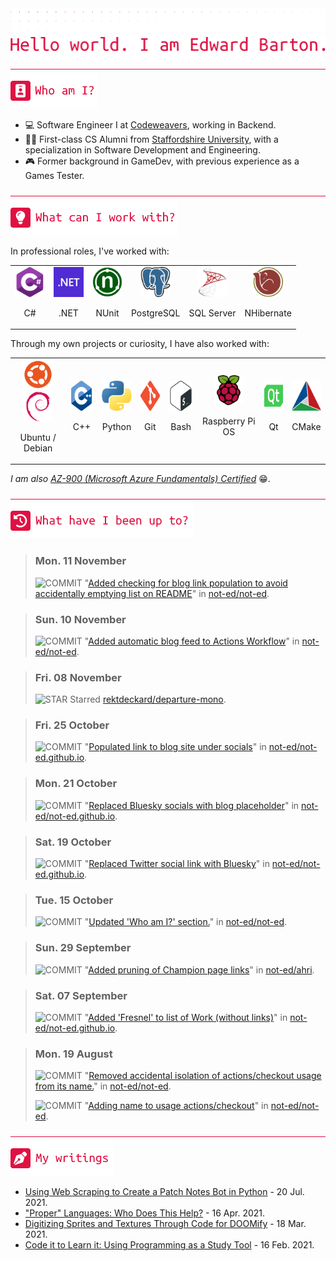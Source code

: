 <div align="left">
<img src="./greebles/dots.png">
<img src="./greebles/hero-greeting.png" alt="Hello, world. I am Edward Barton.">
</div>

<img align="center" width=1021 height=1 src="./greebles/line.png">

<div align="left">
<img src="./greebles/header-about.png" alt="Who am I?"></img>

- :computer: Software Engineer I at [Codeweavers](https://www.codeweavers.net/), working in Backend.
- :student: First-class CS Alumni from [Staffordshire University](https://www.staffs.ac.uk/), with a specialization in Software Development and Engineering.
- :video_game: Former background in GameDev, with previous experience as a Games Tester.
 
</div>

<img align="center" width=1021 height=1 src="./greebles/line.png">

<div align="left">
<img src="./greebles/header-technologies.png" alt="What can I work with?"></img>

In professional roles, I've worked with:

<table align="center">
<tr>
<td align="center">
<img width=48 height=48 src="./greebles/tech/csharp.png">

C#
</td>
<td align="center">
<img width=48 height=48 src="./greebles/tech/dotnet.png">

.NET
</td>
<td align="center">
<img width=48 height=48 src="./greebles/tech/nunit.png">

NUnit
</td>
<td align="center">
<img width=48 height=48 src="./greebles/tech/postgresql.png">

PostgreSQL
</td>
<td align="center">
<img width=48 height=48 src="./greebles/tech/sqlserver.png">

SQL Server
</td>
<td align="center">
<img width=48 height=48 src="./greebles/tech/nhibernate.png">

NHibernate
</td>
<tr>
</table>

Through my own projects or curiosity, I have also worked with:

<table align="center">
<tr>
<td align="center">
<img width=48 height=48 src="./greebles/tech/ubuntu.png">
<img width=48 height=48 src="./greebles/tech/debian.png">

Ubuntu / Debian
</td>
<td align="center">
<img width=48 height=48 src="./greebles/tech/cplusplus.png">

C++
</td>
<td align="center">
<img width=48 height=48 src="./greebles/tech/python.png">

Python
</td>
<td align="center">
<img width=48 height=48 src="./greebles/tech/git.png">

Git
</td>
<td align="center">
<img width=48 height=48 src="./greebles/tech/bash.png">

Bash
</td>
<td align="center">
<img width=48 height=48 src="./greebles/tech/raspberrypi.png">

Raspberry Pi OS
</td>
<td align="center">
<img width=48 height=48 src="./greebles/tech/qt.png">

Qt
</td>
<td align="center">
<img width=48 height=48 src="./greebles/tech/cmake.png">

CMake
</td>
</tr>
</table>

*I am also [AZ-900 (Microsoft Azure Fundamentals) Certified](https://learn.microsoft.com/en-gb/users/not-ed/credentials/84505f8dcf8a6f35)* :grin:.

</div>

<img align="center" width=1021 height=1 src="./greebles/line.png">

<div align="left">
<img src="./greebles/header-history.png" alt="What have I been up to?"></img>

<!-- Content is removed and re-populated here automatically by Github actions, do not put anything here manually.-->
<!-- HISTORY_START -->

> ### Mon. 11 November
>
> ![COMMIT](https://img.shields.io/badge/COMMIT-1173E0?style=flat-square) "[Added checking for blog link population to avoid accidentally emptying list on README](https://github.com/not-ed/not-ed/commit/da90769d95fa08cbf7a9d4e4638bbe7addf6b00d)" in [not-ed/not-ed](https://github.com/not-ed/not-ed).

> ### Sun. 10 November
>
> ![COMMIT](https://img.shields.io/badge/COMMIT-1173E0?style=flat-square) "[Added automatic blog feed to Actions Workflow](https://github.com/not-ed/not-ed/commit/adf5c833b6e7f7b60a839b34fe309ecc0eb7172c)" in [not-ed/not-ed](https://github.com/not-ed/not-ed).

> ### Fri. 08 November
>
> ![STAR](https://img.shields.io/badge/STAR-F1CE12?style=flat-square) Starred [rektdeckard/departure-mono](https://github.com/rektdeckard/departure-mono).

> ### Fri. 25 October
>
> ![COMMIT](https://img.shields.io/badge/COMMIT-1173E0?style=flat-square) "[Populated link to blog site under socials](https://github.com/not-ed/not-ed.github.io/commit/2b62c2f500c96ade95fe5b709ace2380fbf758fa)" in [not-ed/not-ed.github.io](https://github.com/not-ed/not-ed.github.io).

> ### Mon. 21 October
>
> ![COMMIT](https://img.shields.io/badge/COMMIT-1173E0?style=flat-square) "[Replaced Bluesky socials with blog placeholder](https://github.com/not-ed/not-ed.github.io/commit/e783d87374963917a69a63e26d119de555a26eb7)" in [not-ed/not-ed.github.io](https://github.com/not-ed/not-ed.github.io).

> ### Sat. 19 October
>
> ![COMMIT](https://img.shields.io/badge/COMMIT-1173E0?style=flat-square) "[Replaced Twitter social link with Bluesky](https://github.com/not-ed/not-ed.github.io/commit/148f00d3ea3f4b2e2c46c9939ab33d73848eef51)" in [not-ed/not-ed.github.io](https://github.com/not-ed/not-ed.github.io).

> ### Tue. 15 October
>
> ![COMMIT](https://img.shields.io/badge/COMMIT-1173E0?style=flat-square) "[Updated 'Who am I?' section.](https://github.com/not-ed/not-ed/commit/0d4a03ee5ca3637a52efaf3051eb3183296127b2)" in [not-ed/not-ed](https://github.com/not-ed/not-ed).

> ### Sun. 29 September
>
> ![COMMIT](https://img.shields.io/badge/COMMIT-1173E0?style=flat-square) "[Added pruning of Champion page links](https://github.com/not-ed/ahri/commit/543f2ab5979523926601e1f266b9275b8ce7a816)" in [not-ed/ahri](https://github.com/not-ed/ahri).

> ### Sat. 07 September
>
> ![COMMIT](https://img.shields.io/badge/COMMIT-1173E0?style=flat-square) "[Added 'Fresnel' to list of Work (without links)](https://github.com/not-ed/not-ed.github.io/commit/be01b60b3a3464e7ebcb74b96ae8ae77380daa63)" in [not-ed/not-ed.github.io](https://github.com/not-ed/not-ed.github.io).

> ### Mon. 19 August
>
> ![COMMIT](https://img.shields.io/badge/COMMIT-1173E0?style=flat-square) "[Removed accidental isolation of actions/checkout usage from its name.](https://github.com/not-ed/not-ed/commit/31f989b191afa5097237bc9d24e18977cdca6e19)" in [not-ed/not-ed](https://github.com/not-ed/not-ed).
>
> ![COMMIT](https://img.shields.io/badge/COMMIT-1173E0?style=flat-square) "[Adding name to usage actions/checkout](https://github.com/not-ed/not-ed/commit/01cd72d379665d41a22ce9132a7abf22a13927bd)" in [not-ed/not-ed](https://github.com/not-ed/not-ed).

<!-- HISTORY_END -->

</div>

<img align="center" width=1021 height=1 src="./greebles/line.png" alt="My writings">

<div align="left">
<img src="./greebles/header-articles.png"></img>
<!-- Content is removed and re-populated here automatically by Github actions, do not put anything here manually.-->
<!-- FEED_START -->

- [Using Web Scraping to Create a Patch Notes Bot in Python](https://blog.not-ed.com/posts/web-scraping-patch-notes/) - 20 Jul. 2021.
- ["Proper" Languages: Who Does This Help?](https://blog.not-ed.com/posts/proper-languages/) - 16 Apr. 2021.
- [Digitizing Sprites and Textures Through Code for DOOMify](https://blog.not-ed.com/posts/digitizing-sprites-doomify/) - 18 Mar. 2021.
- [Code it to Learn it: Using Programming as a Study Tool](https://blog.not-ed.com/posts/code-it-to-learn-it/) - 16 Feb. 2021.
<!-- FEED_END -->
</div>
